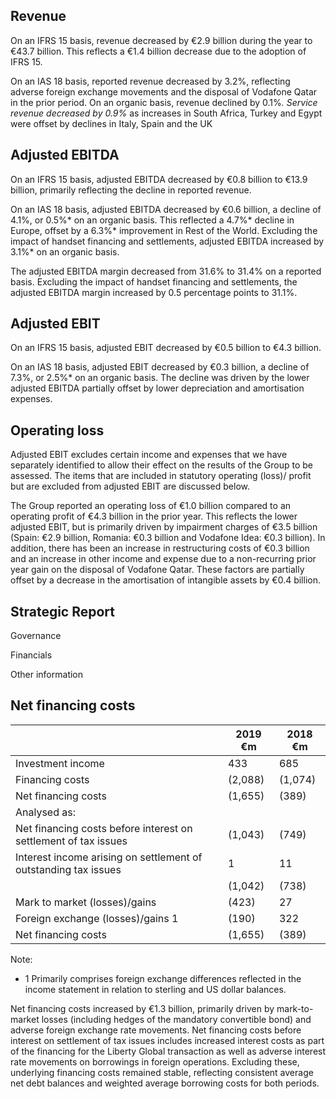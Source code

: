 ## Revenue

On an IFRS 15 basis, revenue decreased by €2.9 billion during the year to €43.7 billion. This reflects a €1.4 billion decrease due to the adoption of IFRS 15.

On an IAS 18 basis, reported revenue decreased by 3.2%, reflecting adverse foreign exchange movements and the disposal of Vodafone Qatar in the prior period. On an organic basis, revenue declined by 0.1%*. Service revenue decreased by 0.9%* as increases in South Africa, Turkey and Egypt were offset by declines in Italy, Spain and the UK

## Adjusted EBITDA

On an IFRS 15 basis, adjusted EBITDA decreased by €0.8 billion to €13.9 billion, primarily reflecting the decline in reported revenue.

On an IAS 18 basis, adjusted EBITDA decreased by €0.6 billion, a decline of 4.1%, or 0.5%* on an organic basis. This reflected a 4.7%* decline in Europe, offset by a 6.3%* improvement in Rest of the World. Excluding the impact of handset financing and settlements, adjusted EBITDA increased by 3.1%* on an organic basis.

The adjusted EBITDA margin decreased from 31.6% to 31.4% on a reported basis. Excluding the impact of handset financing and settlements, the adjusted EBITDA margin increased by 0.5 percentage points to 31.1%.

## Adjusted EBIT

On an IFRS 15 basis, adjusted EBIT decreased by €0.5 billion to €4.3 billion.

On an IAS 18 basis, adjusted EBIT decreased by €0.3 billion, a decline of 7.3%, or 2.5%* on an organic basis. The decline was driven by the lower adjusted EBITDA partially offset by lower depreciation and amortisation expenses.

## Operating loss

Adjusted EBIT excludes certain income and expenses that we have separately identified to allow their effect on the results of the Group to be assessed. The items that are included in statutory operating (loss)/ profit but are excluded from adjusted EBIT are discussed below.

The Group reported an operating loss of €1.0 billion compared to an operating profit of €4.3 billion in the prior year. This reflects the lower adjusted EBIT, but is primarily driven by impairment charges of €3.5 billion (Spain: €2.9 billion, Romania: €0.3 billion and Vodafone Idea: €0.3 billion). In addition, there has been an increase in restructuring costs of €0.3 billion and an increase in other income and expense due to a non-recurring prior year gain on the disposal of Vodafone Qatar. These factors are partially offset by a decrease in the amortisation of intangible assets by €0.4 billion.

## Strategic Report

Governance

Financials

Other information

## Net financing costs

|                                                                  | 2019 €m   | 2018 €m   |
|------------------------------------------------------------------|-----------|-----------|
| Investment income                                                | 433       | 685       |
| Financing costs                                                  | (2,088)   | (1,074)   |
| Net financing costs                                              | (1,655)   | (389)     |
| Analysed as:                                                     |           |           |
| Net financing costs before interest on  settlement of tax issues | (1,043)   | (749)     |
| Interest income arising on settlement of  outstanding tax issues | 1         | 11        |
|                                                                  | (1,042)   | (738)     |
| Mark to market (losses)/gains                                    | (423)     | 27        |
| Foreign exchange (losses)/gains 1                                | (190)     | 322       |
| Net financing costs                                              | (1,655)   | (389)     |

Note:

- 1 Primarily comprises foreign exchange differences reflected in the income statement in relation to sterling and US dollar balances.

Net financing costs increased by €1.3 billion, primarily driven by mark-to-market losses (including hedges of the mandatory convertible bond) and adverse foreign exchange rate movements. Net financing costs before interest on settlement of tax issues includes increased interest costs as part of the financing for the Liberty Global transaction as well as adverse interest rate movements on borrowings in foreign operations. Excluding these, underlying financing costs remained stable, reflecting consistent average net debt balances and weighted average borrowing costs for both periods.